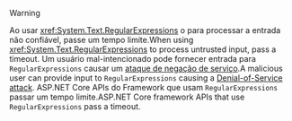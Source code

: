 > [!WARNING]
> <span data-ttu-id="0c00d-101">Ao usar <xref:System.Text.RegularExpressions> o para processar a entrada não confiável, passe um tempo limite.</span><span class="sxs-lookup"><span data-stu-id="0c00d-101">When using <xref:System.Text.RegularExpressions> to process untrusted input, pass a timeout.</span></span> <span data-ttu-id="0c00d-102">Um usuário mal-intencionado pode fornecer entrada para `RegularExpressions` causar um [ataque de negação de serviço](https://www.us-cert.gov/ncas/tips/ST04-015).</span><span class="sxs-lookup"><span data-stu-id="0c00d-102">A malicious user can provide input to `RegularExpressions` causing a [Denial-of-Service attack](https://www.us-cert.gov/ncas/tips/ST04-015).</span></span> <span data-ttu-id="0c00d-103">ASP.NET Core APIs do Framework que usam `RegularExpressions` passar um tempo limite.</span><span class="sxs-lookup"><span data-stu-id="0c00d-103">ASP.NET Core framework APIs that use `RegularExpressions` pass a timeout.</span></span>